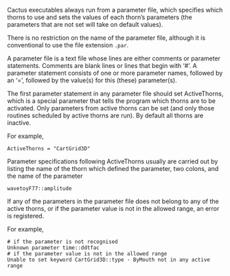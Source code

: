 Cactus executables always run from a parameter file, which specifies which thorns to use and sets the values of each thorn’s parameters (the parameters that are not set will take on default values).

There is no restriction on the name of the parameter file, although it is conventional to use the file extension `.par`.

A parameter file is a text file whose lines are either comments or parameter statements. Comments are blank lines or lines that begin with ‘#’. A parameter statement consists of one or more parameter names, followed by an ‘=’, followed by the value(s) for this (these) parameter(s).

The first parameter statement in any parameter file should set ActiveThorns, which is a special parameter that tells the program which thorns are to be activated. Only parameters from active thorns can be set (and only those routines scheduled by active thorns are run). By default all thorns are inactive.

For example,

```
ActiveThorns = "CartGrid3D"
```

Parameter specifications following ActiveThorns usually are carried out by listing the name of the thorn which defined the parameter, two colons, and the name of the parameter

```
wavetoyF77::amplitude
```

If any of the parameters in the parameter file does not belong to any of the active thorns, or if the parameter value is not in the allowed range, an error is registered.

For example, 

```
# if the parameter is not recognised
Unknown parameter time::ddtfac
# if the parameter value is not in the allowed range
Unable to set keyword CartGrid3D::type - ByMouth not in any active range
```